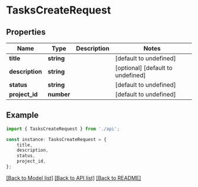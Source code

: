 # TasksCreateRequest


## Properties

Name | Type | Description | Notes
------------ | ------------- | ------------- | -------------
**title** | **string** |  | [default to undefined]
**description** | **string** |  | [optional] [default to undefined]
**status** | **string** |  | [default to undefined]
**project_id** | **number** |  | [default to undefined]

## Example

```typescript
import { TasksCreateRequest } from './api';

const instance: TasksCreateRequest = {
    title,
    description,
    status,
    project_id,
};
```

[[Back to Model list]](../README.md#documentation-for-models) [[Back to API list]](../README.md#documentation-for-api-endpoints) [[Back to README]](../README.md)
